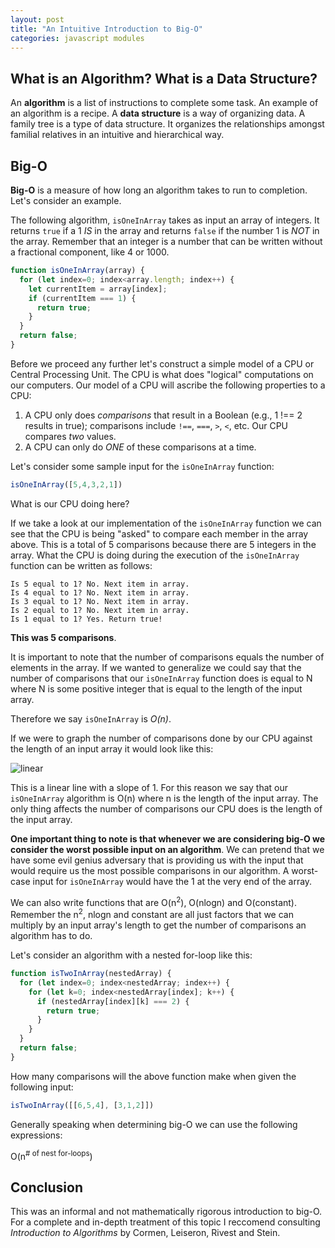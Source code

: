 ```yaml
---
layout: post
title: "An Intuitive Introduction to Big-O"
categories: javascript modules
---
```


## What is an Algorithm? What is a Data Structure?

An **algorithm** is a list of instructions to complete some task. An example of an algorithm is a recipe. A **data structure** is a way of organizing data. A family tree is a type of data structure. It organizes the relationships amongst familial relatives in an intuitive and hierarchical way.

## Big-O

**Big-O** is a measure of how long an algorithm takes to run to completion. Let's consider an example.

The following algorithm, `isOneInArray` takes as input an array of integers. It returns `true` if a 1 *IS* in the array and returns `false` if the number 1 is *NOT* in the array. Remember that an integer is a number that can be written without a fractional component, like 4 or 1000.

```js
function isOneInArray(array) {
  for (let index=0; index<array.length; index++) {
    let currentItem = array[index];
    if (currentItem === 1) {
      return true;
    }
  }
  return false;
}
```

Before we proceed any further let's construct a simple model of a CPU or Central Processing Unit. The CPU is what does "logical" computations on our computers. Our model of a CPU will ascribe the following properties to a CPU:

  1. A CPU only does *comparisons* that result in a Boolean (e.g., 1 !== 2 results in true); comparisons include `!==`, `===`, `>`, `<`, etc. Our CPU compares *two* values.
  2. A CPU can only do *ONE* of these comparisons at a time.

Let's consider some sample input for the `isOneInArray` function:

```js
isOneInArray([5,4,3,2,1])
```

What is our CPU doing here?

If we take a look at our implementation of the `isOneInArray` function we can see that the CPU is being "asked" to compare each member in the array above. This is a total of 5 comparisons because there are 5 integers in the array. What the CPU is doing during the execution of the `isOneInArray` function can be written as follows:

```
Is 5 equal to 1? No. Next item in array.
Is 4 equal to 1? No. Next item in array.
Is 3 equal to 1? No. Next item in array.
Is 2 equal to 1? No. Next item in array.
Is 1 equal to 1? Yes. Return true!
```

**This was 5 comparisons**.

It is important to note that the number of comparisons equals the number of elements in the array. If we wanted to generalize we could say that the number of comparisons that our `isOneInArray` function does is equal to N where N is some positive integer that is equal to the length of the input array.

Therefore we say `isOneInArray` is *O(n)*.

If we were to graph the number of comparisons done by our CPU against the length of an input array it would look like this:

![linear](https://docs.google.com/drawings/d/1ERlK5scz4_dbylONq1caIGbSFfZ5AEQMP46alcLozuI/pub?w=850&h=541)

This is a linear line with a slope of 1. For this reason we say that our `isOneInArray` algorithm is O(n) where n is the length of the input array. The only thing affects the number of comparisons our CPU does is the length of the input array.

**One important thing to note is that whenever we are considering big-O we consider the worst possible input on an algorithm**. We can pretend that we have some evil genius adversary that is providing us with the input that would require us the most possible comparisons in our algorithm. A worst-case input for `isOneInArray` would have the 1 at the very end of the array.

We can also write functions that are O(n<sup>2</sup>), O(nlogn) and O(constant). Remember the n<sup>2</sup>, nlogn and constant are all just factors that we can multiply by an input array's length to get the number of comparisons an algorithm has to do.

Let's consider an algorithm with a nested for-loop like this:

```js
function isTwoInArray(nestedArray) {
  for (let index=0; index<nestedArray; index++) {
    for (let k=0; index<nestedArray[index]; k++) {
      if (nestedArray[index][k] === 2) {
        return true;
      }
    }
  }
  return false;
}
```

How many comparisons will the above function make when given the following input:

```js
isTwoInArray([[6,5,4], [3,1,2]])
```

Generally speaking when determining big-O we can use the following expressions:

O(n<sup># of nest for-loops</sup>)

## Conclusion 

This was an informal and not mathematically rigorous introduction to big-O. For a complete and in-depth treatment of this topic I reccomend consulting *Introduction to Algorithms* by Cormen, Leiseron, Rivest and Stein.